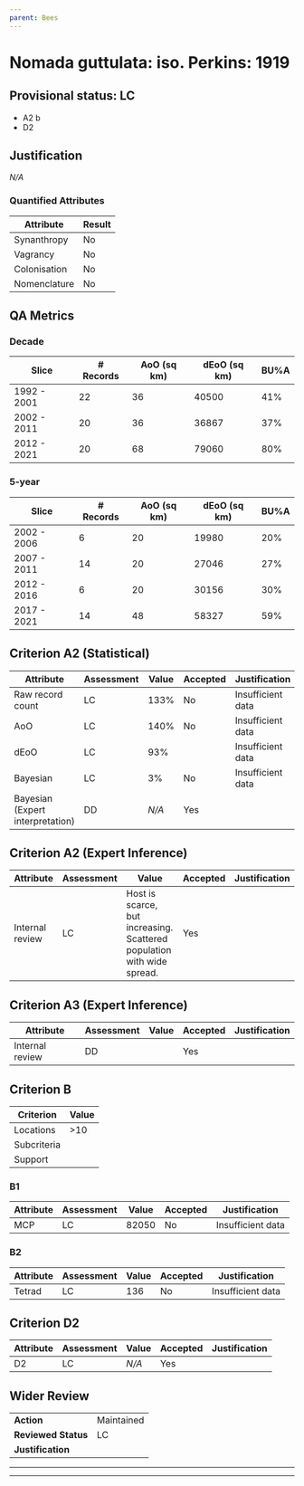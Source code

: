 ```yaml
---
parent: Bees
---
```

# Nomada guttulata: iso. Perkins: 1919
## Provisional status: LC
- A2 b
- D2

## Justification
*N/A*
### Quantified Attributes
|Attribute|Result|
|---|---|
|Synanthropy|No|
|Vagrancy|No|
|Colonisation|No|
|Nomenclature|No|
## QA Metrics
### Decade
| Slice | # Records | AoO (sq km) | dEoO (sq km) |BU%A |
|---|---|---|---|---|
|1992 - 2001|22|36|40500|41%|
|2002 - 2011|20|36|36867|37%|
|2012 - 2021|20|68|79060|80%|
### 5-year
| Slice | # Records | AoO (sq km) | dEoO (sq km) |BU%A |
|---|---|---|---|---|
|2002 - 2006|6|20|19980|20%|
|2007 - 2011|14|20|27046|27%|
|2012 - 2016|6|20|30156|30%|
|2017 - 2021|14|48|58327|59%|
## Criterion A2 (Statistical)
|Attribute|Assessment|Value|Accepted|Justification
|---|---|---|---|---|
|Raw record count|LC|133%|No|Insufficient data|
|AoO|LC|140%|No|Insufficient data|
|dEoO|LC|93%||Insufficient data|
|Bayesian|LC|3%|No|Insufficient data|
|Bayesian (Expert interpretation)|DD|*N/A*|Yes||
## Criterion A2 (Expert Inference)
|Attribute|Assessment|Value|Accepted|Justification
|---|---|---|---|---|
|Internal review|LC|Host is scarce, but increasing. Scattered population with wide spread.|Yes||
## Criterion A3 (Expert Inference)
|Attribute|Assessment|Value|Accepted|Justification
|---|---|---|---|---|
|Internal review|DD||Yes||
## Criterion B
|Criterion| Value|
|---|---|
|Locations|>10|
|Subcriteria||
|Support||
### B1
|Attribute|Assessment|Value|Accepted|Justification
|---|---|---|---|---|
|MCP|LC|82050|No|Insufficient data|
### B2
|Attribute|Assessment|Value|Accepted|Justification
|---|---|---|---|---|
|Tetrad|LC|136|No|Insufficient data|
## Criterion D2
|Attribute|Assessment|Value|Accepted|Justification
|---|---|---|---|---|
|D2|LC|*N/A*|Yes||
## Wider Review
|  |  |
|---|---|
|**Action**|Maintained|
|**Reviewed Status**|LC|
|**Justification**||
---
 ---
 <br><br>
 
